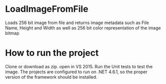 # LoadImageFromFile
Loads 256 bit image from file and returns image metadata such as File Name, Height and Width as well as 256 bit color representation of the image bitmap

# How to run the project
Clone or download as zip. open in VS 2015. Run the Unit tests to test the image. The projects are configured to run on .NET 4.6.1, so the proper version of the framework should be installed.
